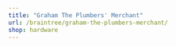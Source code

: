 ```yaml
---
title: "Graham The Plumbers' Merchant"
url: /braintree/graham-the-plumbers-merchant/
shop: hardware
---
```

